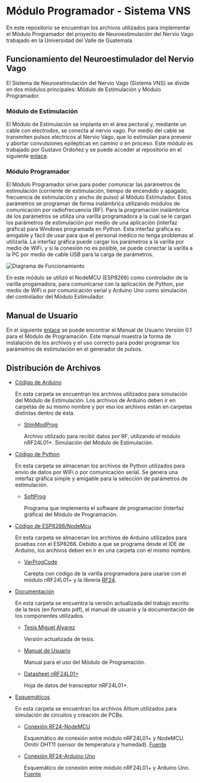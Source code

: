 # Módulo Programador - Sistema VNS

En este repositorio se encuentran los archivos utilizados para implementar el Módulo Programador del proyecto de Neuroestimulación del Nervio Vago trabajado en la Universidad del Valle de Guatemala. 

## Funcionamiento del Neuroestimulador del Nervio Vago
El Sistema de Neuroestimulación del Nervio Vago (Sistema VNS) se divide en dos módulos principales: Módulo de Estimulación y Módulo Programador. 

### Módulo de Estimulación 
El Módulo de Estimulación se implanta en el área pectoral y, mediante un cable con electrodos, se conecta al nervio vago. Por medio del cable se transmiten pulsos eléctricos al Nervio Vago, que lo estimulan para prevenir y abortar convulsiones epilépticas en camino o en proceso. Este módulo es trabajado por Gustavo Ordoñez y se puede acceder al repositorio en el siguiente [enlace](https://github.com/larivera-UVG/Estimulador-Nervio-Vago/tree/master/Estimulador).

### Módulo Programador
El Módulo Programador sirve para poder comunicar las parámetros de estimulación (corriente de estimulación, tiempo de encendido y apagado, frecuencia de estimulación y ancho de pulso) al Módulo Estimulador. Estos parámetros se programan de forma inalámbrica utilizando módulos de comunicación por radiofrecuencia (RF). Para la programación inalámbrica de los parámetros se utiliza una varilla programadora a la cual se le cargan los parámetros de estimulación por medio de una aplicación (interfaz gráfica) para Windows programada en Python. Esta interfaz gráfica es amigable y fácil de usar para que el personal médico no tenga problemas al utilizarla. La interfaz gráfica puede cargar los parámetros a la varilla por medio de WiFi, y si la conexión no es posible, se puede conectar la varilla a la PC por medio de cable USB para la carga de parámetros. 

![Diagrama de Funcionamiento](https://github.com/larivera-UVG/Estimulador-Nervio-Vago/blob/master/Programador/Im%C3%A1genes/Prototipo%20nRF24L.png)

En este módulo se utilizó el NodeMCU (ESP8266) como controlador de la varilla progamadora, para comunicarse con la aplicación de Python, por medio de WiFi o por comunicación serial y  Arduino Uno como simulación del controlador del Módulo Estimulador.

## Manual de Usuario 

En el siguiente [enlace](https://github.com/larivera-UVG/Estimulador-Nervio-Vago/tree/master/Programador/Documentación/Manual%20de%20Usuario%20-%20Módulo%20de%20Programación%20V%200.1.pdf) se puede encontrar el Manual de Usuario Versión 0.1 para el Módulo de Programación. Este manual muestra la forma de instalación de los archivos y el uso correcto para poder programar los parámetros de estimulación en el generador de pulsos. 

## Distribución de Archivos
* [Código de Arduino](https://github.com/larivera-UVG/Estimulador-Nervio-Vago/tree/master/Programador/Codigo-Arduino)

  En esta carpeta se encuentran los archivos utilizados para simulación del Módulo de Estimulación. Los archivos de Arduino deben ir en carpetas de su mismo nombre y     por eso los archivos están en carpetas distintas dentro de ésta. 

  * [StimModProg](https://github.com/larivera-UVG/Estimulador-Nervio-Vago/tree/master/Programador/Codigo-Arduino/StimModProg)

      Archivo utilizado para recibir datos por RF, utilizando el módulo nRF24L01+. Simulación del Módulo de Estimulación. 
        
* [Código de Python](https://github.com/larivera-UVG/Estimulador-Nervio-Vago/tree/master/Programador/Codigo-Python.py)

    En esta carpeta se almacenan los archivos de Python utilizados para envío de datos por WiFi o por comunicación serial. Se genera una interfaz gráfica simple y amigable para la selección de parámetros de estimulación. 
    
  * [SoftProg](https://github.com/larivera-UVG/Estimulador-Nervio-Vago/tree/master/Programador/Codigo-Python/SoftProg.py)

      Programa que implementa el software de programación (interfaz gráfica) del Módulo de Programación. 
  
* [Código de ESP8266/NodeMcu](https://github.com/larivera-UVG/Estimulador-Nervio-Vago/tree/master/Programador/Codigo-ESP8266)
  
    En esta carpeta se almacenan los archivos de Arduino utilizados para pruebas con el ESP8266. Debido a que se programa desde el IDE de Arduino, los archivos deben en ir en una carpeta con el mismo nombre.
    
  * [VarProgCode](https://github.com/larivera-UVG/Estimulador-Nervio-Vago/tree/master/Programador/Codigo-ESP8266/VarProgCode)
  
      Carepta con código de la varilla programadora para usarse con el módulo nRF24L01+ y la librería [RF24](http://tmrh20.github.io/RF24/index.html).

* [Documentación](https://github.com/larivera-UVG/Estimulador-Nervio-Vago/tree/master/Programador/Documentación)

    En esta carpeta se encuentra la versión actualizada del trabajo escrito de la tesis (en formato pdf), el manual de usuario y la documentación de los componentes utilizados. 
    
  * [Tesis Miguel Alvarez](https://github.com/larivera-UVG/Estimulador-Nervio-Vago/tree/master/Programador/Documentación/Tesis%20Miguel%20Alvarez.pdf)
      
      Versión actualizada de tesis.     

  * [Manual de Usuario](https://github.com/larivera-UVG/Estimulador-Nervio-Vago/tree/master/Programador/Documentación/Manual%20de%20Usuario%20-%20Módulo%20de%20Programación%20V%200.1.pdf)
      
      Manual para el uso del Módulo de Programación.

  * [Datasheet nRF24L01+](https://github.com/larivera-UVG/Estimulador-Nervio-Vago/tree/master/Programador/Documentación/nRF24L01DataSheet.pdf)
      
      Hoja de datos del transceptor nRF24L01+. 

  
* [Esquemáticos](https://github.com/larivera-UVG/Estimulador-Nervio-Vago/tree/master/Programador/Esquemáticos)

    En esta carpeta se encuentran los archivos Altium utilizados para simulación de circuitos y creación de PCBs.
    
  * [Conexión RF24-NodeMCU](https://github.com/larivera-UVG/Estimulador-Nervio-Vago/blob/master/Programador/Esquem%C3%A1ticos/nRF24NodeMCU.PNG)
  
      Esquemático de conexión entre módulo nRF24L01+ y NodeMCU. Omitir DHT11 (sensor de temperatura y humedad). [Fuente](https://how2electronics.com/esp8266-nrf24l01-gateway-arduino-node/)

  * [Conexión RF24-Arduino Uno](https://github.com/larivera-UVG/Estimulador-Nervio-Vago/blob/master/Programador/Esquem%C3%A1ticos/nRF24Arduino.PNG)
  
      Esquemático de conexión entre módulo nRF24L01+ y Arduino Uno. [Fuente](https://create.arduino.cc/projecthub/muhammad-aqib/nrf24l01-interfacing-with-arduino-wireless-communication-0c13d4)
